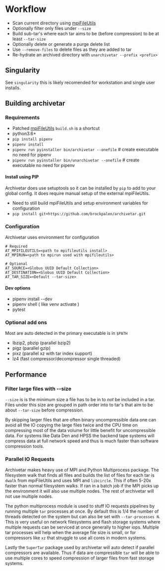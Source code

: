 Workflow
========


 * Scan current directory using [mpiFileUtils](https://github.com/hpc/mpifileutils)
 * Optionally filter only files under `--size`
 * Build sub-tar's where each tar aims to be (before compression) to be at least `--tar-size`
 * Optionally delete or generate a purge delete list
  * Use `--remove-files` to delete files as they are added to tar
 * Re-hydrate an archived directory with `unarchivetar --prefix <prefix>`

Singularity
-----------

See `singularity` this is likely recomended for workstation and single user installs.

Building archivetar
-------------------

### Requirements

 * Patched [mpiFileUtils](https://github.com/brockp/mpifileutils) `build.sh` is a shortcut
 * python3.6+
 * `pip install pipenv`
 * `pipenv install`
 * `pipenv run pyinstaller bin/archivetar --onefile`   # create executable no need for pipenv
 * `pipenv run pyinstaller bin/unarchivetar --onefile`   # create executable no need for pipenv


#### Install using PIP

Archivetar does use setuptools so it can be installed by `pip` to add to your global config. It does require manual setup of the external mpiFileUtils.

 * Need to still build mpiFileUtils and setup environment variables for configuration
 * `pip install git+https://github.com/brockpalen/archivetar.git`

### Configuration

Archivetar uses environment for configuration

```
# Required
AT_MPIFILEUTILS=<path to mpifileutils install>
AT_MPIRUN=<path to mpirun used with mpifileutils>

# Optional 
AT_SOURCE=<Globus UUID Default Collection>
AT_DESTINATION=<Globus UUID Default Collection>
AT_TAR_SIZE=<Default --tar-size>
```

#### Dev options

 * pipenv install --dev
 * pipenv shell  ( like venv activate )
 * pytest

### Optional add ons

Most are auto detected in the primary executable is in `$PATH`

 * lbzip2, pbzip (parallel bzip2)
 * pigz  (parallel gzip)
 * pixz  (parallel xz with tar index support)
 * lz4   (fast compressor/decompressor single threaded)

Performance
-----------

### Filter large files with --size

`--size` is is the minimum size a file has to be in to *not* be included in a tar.  Files under this size are grouped in path order into to tar's that aim to be about `--tar-size` before compression.

By skipping larger files that are often binary uncompressible data one can avoid all the IO copying the large files twice and the CPU time on compressing most of the data volume for little benefit for uncompressible data.  For systems like Data Den and HPSS the backend tape systems will compress data at full network speed and thus is much faster than software compression tools.

### Parallel IO Requests

Archivetar makes heavy use of MPI and Python Multiprocess package.  The filesystem walk that finds all files and builds the list of files for each tar is `dwalk` from mpiFileUtils and uses MPI and `libcircle`.  This if often 5-20x faster than normal filesystem walks.  If ran in a batch job if the MPI picks up the environment it will also use multiple nodes.  The rest of archivetar will not use multiple nodes.

The python multiprocess module is used to stuff IO requests pipelines by running multiple `tar` processes at once. By default this is 1/4 the number of threads detected on the system but can also be set with `--tar-processes N`.  This is very useful on network filesystems and flash storage systems where multiple requests can be serviced at once generally to higher iops.  Multiple tar processes will help when the average file size is small, or for compressors like `xz` that struggle to use all cores in modern systems.

Lastly the `SuperTar` package used by archivetar will auto detect if parallel compressors are available. Thus if data are compressible `tar` will be able to use multiple cores to speed compression of larger files from fast storage systems.
